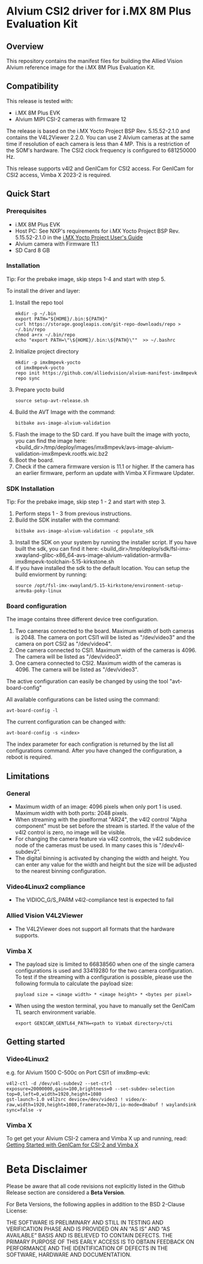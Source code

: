 # Alvium CSI2 driver for i.MX 8M Plus Evaluation Kit

## Overview
This repository contains the manifest files for building the Allied Vision Alvium reference image for the i.MX 8M Plus Evaluation Kit. 

## Compatibility
This release is tested with:
- i.MX 8M Plus EVK
- Alvium MIPI CSI-2 cameras with firmware 12

The release is based on the i.MX Yocto Project BSP Rev. 5.15.52-2.1.0 and contains the V4L2Viewer 2.2.0.
You can use 2 Alvium cameras at the same time if resolution of each camera is less than 4 MP. This is a restriction of the SOM's hardware.
The CSI2 clock frequency is configured to 681250000 Hz.

This release supports v4l2 and GenICam for CSI2 access.
For GenICam for CSI2 access, Vimba X 2023-2 is required.


## Quick Start
### Prerequisites
-  i.MX 8M Plus EVK
-  Host PC: See NXP's requirements for i.MX Yocto Project BSP Rev. 5.15.52-2.1.0 in the [i.MX Yocto Project User's Guide](https://www.nxp.com/docs/en/user-guide/IMX_YOCTO_PROJECT_USERS_GUIDE.pdf)
-  Alvium camera with Firmware 11.1
-  SD Card 8 GB

### Installation

Tip: For the prebake image, skip steps 1-4 and start with step 5.

To install the driver and layer:

1. Install the repo tool
    ```shell
    mkdir -p ~/.bin
    export PATH="${HOME}/.bin:${PATH}"
    curl https://storage.googleapis.com/git-repo-downloads/repo > ~/.bin/repo
    chmod a+rx ~/.bin/repo
    echo "export PATH=\"\${HOME}/.bin:\${PATH}\""  >> ~/.bashrc
    ```
2. Initialize project directory
    ```shell
    mkdir -p imx8mpevk-yocto
    cd imx8mpevk-yocto
    repo init https://github.com/alliedvision/alvium-manifest-imx8mpevk
    repo sync
    ```
3. Prepare yocto build
    ```shell
    source setup-avt-release.sh
    ```
4. Build the AVT Image with the command:  
    ```shell
    bitbake avs-image-alvium-validation
    ```
5. Flash the image to the SD card.  If you have built the image with yocto, you can find the image here:
            <build_dir>/tmp/deploy/images/imx8mpevk/avs-image-alvium-validation-imx8mpevk.rootfs.wic.bz2
6. Boot the board.
7. Check if the camera firmware version is 11.1 or higher. If the camera has an earlier firmware, perform an update with Vimba X Firmware Updater.

### SDK Installation

Tip: For the prebake image, skip step 1 - 2 and start with step 3.

1. Perform steps 1 - 3 from previous instructions.
2. Build the SDK installer with the command:
    ```shell
    bitbake avs-image-alvium-validation -c populate_sdk
    ```
3. Install the SDK on your system by running the installer script. If you have built the sdk, you can find it here:
   <build_dir>/tmp/deploy/sdk/fsl-imx-xwayland-glibc-x86_64-avs-image-alvium-validation-armv8a-imx8mpevk-toolchain-5.15-kirkstone.sh
4. If you have installed the sdk to the default location. You can setup the build enviorment by running:
   ```shell
   source /opt/fsl-imx-xwayland/5.15-kirkstone/environment-setup-armv8a-poky-linux 
   ```

### Board configuration
The image contains three different device tree configuration.
1. Two cameras connected to the board. Maximum width of both cameras is 2048. The camera on port CSI1 will be listed as "/dev/video3" and the camera on port CSI2 as "/dev/video4". 
2. One camera connected to CSI1. Maximum width of the cameras is 4096. The camera will be listed as "/dev/video3".
3. One camera connected to CSI2. Maximum width of the cameras is 4096. The camera will be listed as "/dev/video3".

The active configuration can easily be changed by using the tool "avt-board-config"

All available configurations can be listed using the command:
```shell
avt-board-config -l
```
The current configuration can be changed with:
```shell
avt-board-config -s <index>
```
The index parameter for each configration is returned by the list all configurations command.
After you have changed the configuration, a reboot is required. 

## Limitations
### General
-  Maximum width of an image: 4096 pixels when only port 1 is used. Maximum width with both ports: 2048 pixels.
-  When streaming with the pixelformat "AR24", the v4l2 control "Alpha component" must be set before the stream is started. If the value of the v4l2 control is zero, no image will be visible.
-  For changing the camera feature via v4l2 controls, the v4l2 subdevice node of the cameras must be used. In many cases this is "/dev/v4l-subdev2".
-  The digital binning is activated by changing the width and height. You can enter any value for the width and height but the size will be adjusted to the nearest binning configuration.

### Video4Linux2 compliance
- The VIDIOC_G/S_PARM v4l2-compliance test is expected to fail

### Allied Vision V4L2Viewer
- The V4L2Viewer does not support all formats that the hardware supports.

### Vimba X
- The payload size is limited to 66838560 when one of the single camera configurations is used and 33419280 for the two camera configuration. To test if the streaming with a configuration is possible, please use the following formula to calculate the payload size:
    ```
    payload size = <image width> * <image height> * <bytes per pixel>
    ```
- When using the weston terminal, you have to manually set the GenICam TL search environment variable.
    ```shell 
    export GENICAM_GENTL64_PATH=<path to VimbaX directory>/cti
    ```


## Getting started
### Video4Linux2

e.g. for Alvium 1500 C-500c on Port CSI1 of imx8mp-evk:

```shell
v4l2-ctl -d /dev/v4l-subdev2 --set-ctrl exposure=20000000,gain=100,brightness=0 --set-subdev-selection top=0,left=0,width=1920,height=1080
gst-launch-1.0 v4l2src device=/dev/video3 ! video/x-raw,width=1920,height=1080,framerate=30/1,io-mode=dmabuf ! waylandsink sync=false -v
```

### Vimba X
To get get your Alvium CSI-2 camera and Vimba X up and running, read: [Getting Started with GenICam for CSI-2 and Vimba X](https://cdn.alliedvision.com/fileadmin/content/documents/products/software/software/Vimba/appnote/Getting_started_with_GenICam_for_CSI-2_VimbaX.pdf)

# Beta Disclaimer

Please be aware that all code revisions not explicitly listed in the Github Release section are
considered a **Beta Version**.

For Beta Versions, the following applies in addition to the BSD 2-Clause License:

THE SOFTWARE IS PRELIMINARY AND STILL IN TESTING AND VERIFICATION PHASE AND IS PROVIDED ON AN “AS
IS” AND “AS AVAILABLE” BASIS AND IS BELIEVED TO CONTAIN DEFECTS. THE PRIMARY PURPOSE OF THIS EARLY
ACCESS IS TO OBTAIN FEEDBACK ON PERFORMANCE AND THE IDENTIFICATION OF DEFECTS IN THE SOFTWARE,
HARDWARE AND DOCUMENTATION.
                
